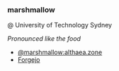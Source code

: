 ### marshmallow

@ University of Technology Sydney

_Pronounced like the food_

- [@marshmallow:althaea.zone](https://matrix.to/#/@marshmallow:althaea.zone)
- [Forgejo](https://git.althaea.zone)
